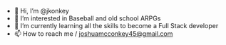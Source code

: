 - 👋 Hi, I’m @jkonkey
- 👀 I’m interested in Baseball and old school ARPGs
- 🌱 I’m currently learning all the skills to become a Full Stack developer
- 📫 How to reach me / joshuamcconkey45@gmail.com

<!---
jkonkey/jkonkey is a ✨ special ✨ repository because its `README.md` (this file) appears on your GitHub profile.
You can click the Preview link to take a look at your changes.
--->
